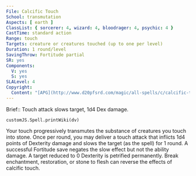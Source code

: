 ```yaml
---
File: Calcific Touch
School: transmutation
Aspects: [ earth ]
ClassList: { sorcerer: 4, wizard: 4, bloodrager: 4, psychic: 4 }
CastTime: standard action
Range: touch
Targets: creature or creatures touched (up to one per level)
Duration: 1 round/level
SavingThrow: Fortitude partial
SR: yes
Components:
  V: yes
  S: yes
SLALevel: 4
Copyright:
  Content: "[APG](http://www.d20pfsrd.com/magic/all-spells/c/calcific-touch)"
---
```

Brief:: Touch attack slows target, 1d4 Dex damage.

```dataviewjs
customJS.Spell.printWiki(dv)
```

Your touch progressively transmutes the substance of creatures you touch into stone. Once per round, you may deliver a touch attack that inflicts 1d4 points of Dexterity damage and slows the target (as the spell) for 1 round. A successful Fortitude save negates the slow effect but not the ability damage. A target reduced to 0 Dexterity is petrified permanently. Break enchantment, restoration, or stone to flesh can reverse the effects of calcific touch.
